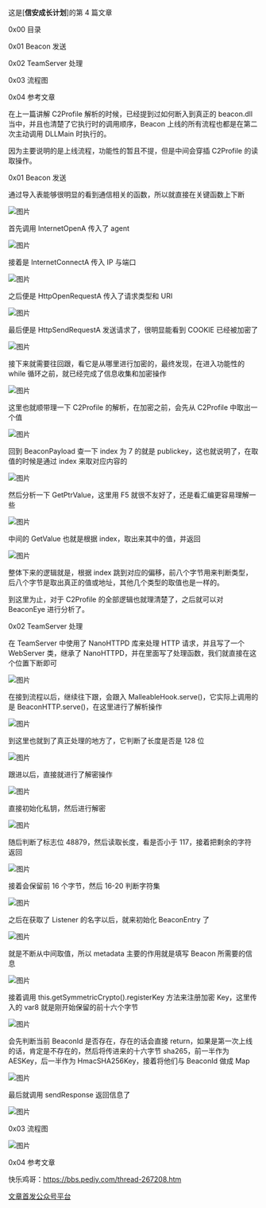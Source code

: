 这是\[**信安成长计划**\]的第 4 篇文章

0x00 目录

0x01 Beacon 发送

0x02 TeamServer 处理

0x03 流程图

0x04 参考文章

在上一篇讲解 C2Profile 解析的时候，已经提到过如何断入到真正的 beacon.dll 当中，并且也清楚了它执行时的调用顺序，Beacon 上线的所有流程也都是在第二次主动调用 DLLMain 时执行的。

因为主要说明的是上线流程，功能性的暂且不提，但是中间会穿插 C2Profile 的读取操作。

0x01 Beacon 发送

通过导入表能够很明显的看到通信相关的函数，所以就直接在关键函数上下断

![图片](https://shs3.b.qianxin.com/attack_forum/2022/01/attach-609c2032db550dd5314dfb30a943686d556813d6.png)

首先调用 InternetOpenA 传入了 agent

![图片](https://shs3.b.qianxin.com/attack_forum/2022/01/attach-06022002a40ee1365de68a03e2d9b092a23f5dcf.png)

接着是 InternetConnectA 传入 IP 与端口

![图片](https://shs3.b.qianxin.com/attack_forum/2022/01/attach-51790b6ea9642292d821d8dd5618445f04e0cd8c.png)

之后便是 HttpOpenRequestA 传入了请求类型和 URI

![图片](https://shs3.b.qianxin.com/attack_forum/2022/01/attach-cb13c6680c8e2541efa7d2e97fc4c8339edbc6ef.png)

最后便是 HttpSendRequestA 发送请求了，很明显能看到 COOKIE 已经被加密了

![图片](https://shs3.b.qianxin.com/attack_forum/2022/01/attach-ece16700aef22779637fb125e972069d4e627571.png)

接下来就需要往回跟，看它是从哪里进行加密的，最终发现，在进入功能性的 while 循环之前，就已经完成了信息收集和加密操作

![图片](https://shs3.b.qianxin.com/attack_forum/2022/01/attach-30b9211c5f1f2161b2d54cbfa41f5dfff0e552f3.png)

这里也就顺带理一下 C2Profile 的解析，在加密之前，会先从 C2Profile 中取出一个值

![图片](https://shs3.b.qianxin.com/attack_forum/2022/01/attach-ecf4e854021f2c07cdb12e64c795a3443b43eb02.png)

回到 BeaconPayload 查一下 index 为 7 的就是 publickey，这也就说明了，在取值的时候是通过 index 来取对应内容的

![图片](https://shs3.b.qianxin.com/attack_forum/2022/01/attach-48e1b5fddc0a93e10f86f0151dd11b183074eb1d.png)

然后分析一下 GetPtrValue，这里用 F5 就很不友好了，还是看汇编更容易理解一些

![图片](https://shs3.b.qianxin.com/attack_forum/2022/01/attach-06f74c74f99f1c82bf4553ce1aea9a7a481b02cf.png)

中间的 GetValue 也就是根据 index，取出来其中的值，并返回

![图片](https://shs3.b.qianxin.com/attack_forum/2022/01/attach-99bcb06d6846a6be93ae551fac1ab28ce2f65b9f.png)

整体下来的逻辑就是，根据 index 跳到对应的偏移，前八个字节用来判断类型，后八个字节是取出真正的值或地址，其他几个类型的取值也是一样的。

到这里为止，对于 C2Profile 的全部逻辑也就理清楚了，之后就可以对 BeaconEye 进行分析了。

0x02 TeamServer 处理

在 TeamServer 中使用了 NanoHTTPD 库来处理 HTTP 请求，并且写了一个 WebServer 类，继承了 NanoHTTPD，并在里面写了处理函数，我们就直接在这个位置下断即可

![图片](https://shs3.b.qianxin.com/attack_forum/2022/01/attach-1e051b072c383fc175ddf29d58421aa98b2790fb.png)

在接到流程以后，继续往下跟，会跟入 MalleableHook.serve()，它实际上调用的是 BeaconHTTP.serve()，在这里进行了解析操作

![图片](https://shs3.b.qianxin.com/attack_forum/2022/01/attach-9f4ae5b48dff359da04a927943d7b4c3b3c13b7a.png)

到这里也就到了真正处理的地方了，它判断了长度是否是 128 位

![图片](https://shs3.b.qianxin.com/attack_forum/2022/01/attach-4ef4b8d29b544a9a9732bf9c4bdf6f1b15ab706a.png)

跟进以后，直接就进行了解密操作

![图片](https://shs3.b.qianxin.com/attack_forum/2022/01/attach-c488140f019c00c56d7286c1c03f6c6a4e1367c1.png)

直接初始化私钥，然后进行解密

![图片](https://shs3.b.qianxin.com/attack_forum/2022/01/attach-261c32e9bdd30a3d0b62e97771f463895302b4a5.png)

随后判断了标志位 48879，然后读取长度，看是否小于 117，接着把剩余的字符返回

![图片](https://shs3.b.qianxin.com/attack_forum/2022/01/attach-4ae4cc40fa0b3c827ac55ab8fca162f2e5e78d30.png)

接着会保留前 16 个字节，然后 16-20 判断字符集

![图片](https://shs3.b.qianxin.com/attack_forum/2022/01/attach-fca0b74ba33d2791d4d9e840faa6c0cd38ef6cfd.png)

之后在获取了 Listener 的名字以后，就来初始化 BeaconEntry 了

![图片](https://shs3.b.qianxin.com/attack_forum/2022/01/attach-ccecb49e96511bfddd47cbbd490cfafe6acabc87.png)

就是不断从中间取值，所以 metadata 主要的作用就是填写 Beacon 所需要的信息

![图片](https://shs3.b.qianxin.com/attack_forum/2022/01/attach-60d24f855907d19fdcaf20bca668ffa9e47e8f3e.png)

接着调用 this.getSymmetricCrypto().registerKey 方法来注册加密 Key，这里传入的 var8 就是刚开始保留的前十六个字节

![图片](https://shs3.b.qianxin.com/attack_forum/2022/01/attach-63115a382075de58a09e674d856422907c25febe.png)

会先判断当前 BeaconId 是否存在，存在的话会直接 return，如果是第一次上线的话，肯定是不存在的，然后将传进来的十六字节 sha265，前一半作为 AESKey，后一半作为 HmacSHA256Key，接着将他们与 BeaconId 做成 Map

![图片](https://shs3.b.qianxin.com/attack_forum/2022/01/attach-63db330d29a92def13108ade3a39ecf6e3f7a89d.png)

最后就调用 sendResponse 返回信息了

![图片](https://shs3.b.qianxin.com/attack_forum/2022/01/attach-217e3c4f15045fb9edd9c459550a30e9e2dde32c.png)

0x03 流程图

![图片](https://shs3.b.qianxin.com/attack_forum/2022/01/attach-4f15a8fb0f2615df990fed0618bb002b1b09441e.png)

0x04 参考文章

快乐鸡哥：<https://bbs.pediy.com/thread-267208.htm>

[文章首发公众号平台](https://mp.weixin.qq.com/s/ZfzbtehT5dVAaRR0mQMYrw)